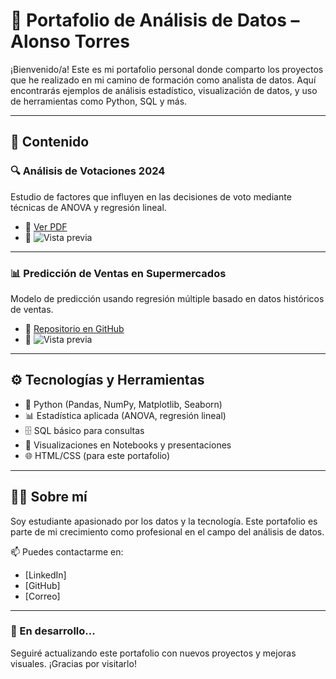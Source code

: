 # 🧠 Portafolio de Análisis de Datos – Alonso Torres

¡Bienvenido/a! Este es mi portafolio personal donde comparto los proyectos que he realizado en mi camino de formación como analista de datos. Aquí encontrarás ejemplos de análisis estadístico, visualización de datos, y uso de herramientas como Python, SQL y más.

---

## 📁 Contenido

### 🔍 Análisis de Votaciones 2024
Estudio de factores que influyen en las decisiones de voto mediante técnicas de ANOVA y regresión lineal.

- 📄 [Ver PDF](pdfs/elecciones2024.pdf)
- 📸 ![Vista previa](proyectos/analisis-elecciones.png)

---

### 📊 Predicción de Ventas en Supermercados
Modelo de predicción usando regresión múltiple basado en datos históricos de ventas.

- 🔗 [Repositorio en GitHub](https://github.com/tuusuario/ventas-super)
- 📸 ![Vista previa](proyectos/ventas-supermercado.png)

---

## ⚙️ Tecnologías y Herramientas

- 🐍 Python (Pandas, NumPy, Matplotlib, Seaborn)
- 📊 Estadística aplicada (ANOVA, regresión lineal)
- 🗄️ SQL básico para consultas
- 📄 Visualizaciones en Notebooks y presentaciones
- 🌐 HTML/CSS (para este portafolio)

---

## 👨‍💻 Sobre mí

Soy estudiante apasionado por los datos y la tecnología. Este portafolio es parte de mi crecimiento como profesional en el campo del análisis de datos.

📫 Puedes contactarme en:

- [LinkedIn]
- [GitHub]
- [Correo]

---

### 🚧 En desarrollo...

Seguiré actualizando este portafolio con nuevos proyectos y mejoras visuales. ¡Gracias por visitarlo!
